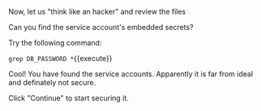 
Now, let us "think like an hacker" and review the files

Can you find the service account's embedded secrets?

Try the following command:

`grep DB_PASSWORD *`{{execute}}

Cool! You have found the service accounts.   Apparently it is far from ideal and definately not secure.

Click "Continue" to start securing it. 
